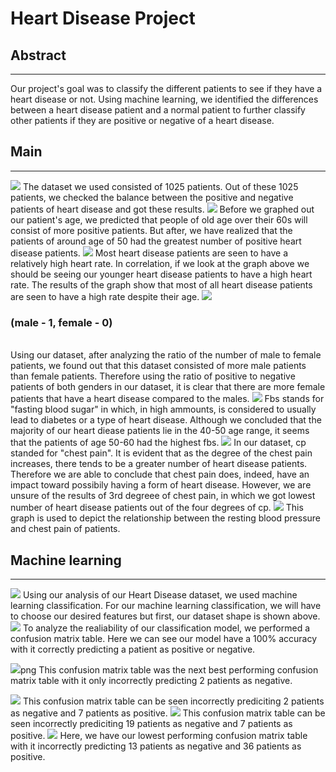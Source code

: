 # Heart Disease Project
## Abstract
----------------
Our project's goal was to classify the different patients to see if they have a heart
disease or not. Using machine learning, we identified the differences between a heart disease
patient and a normal patient to further classify other patients if they are positive or negative of a heart disease.


## Main
-----------
<img src="./image/Target.png">
The dataset we used consisted of 1025 patients. Out of these 1025 patients, 
we checked the balance between the positive and negative patients of heart disease and got these results.

<img src="./image/target_age.png">
Before we graphed out our patient's age, we predicted that people of old age over their 60s will consist of more positive patients. But after, we have realized that the patients of around age of 50 had the greatest number of positive heart disease patients. 

<img src="./image/target_heartbeat.png">
Most heart disease patients are seen to have a relatively high heart rate. In correlation, if we look at the graph above we should be seeing our younger heart disease patients to have a high heart rate. The results of the graph show that most of all heart disease patients are seen to have a high rate despite their age. 

<img src="./image/heart_count.total.png">
<h3>(male - 1, female - 0)</h3></br>
Using our dataset, after analyzing the ratio of the number of male to female patients, we found out that this dataset consisted of more male patients than female patients. Therefore using the ratio of positive to negative patients of both genders in our dataset, it is clear that there are more female patients that have a heart disease compared to the males. 
<img src="./image/age_fbs.png">
Fbs stands for "fasting blood sugar" in which, in high ammounts, is considered to usually lead to diabetes or a type of heart disease. Although we concluded that the majority of our heart diease patients lie in the 40-50 age range, it seems that the patients of age 50-60 had the highest fbs. 
 
<img src="./image/target_cp.png">
In our dataset, cp standed for "chest pain". It is evident that as the degree of the chest pain increases, there tends to be a greater number of heart disease patients. Therefore we are able to conclude that chest pain does, indeed, have an impact toward possibily having a form of heart disease. However, we are unsure of the results of 3rd degreee of chest pain, in which we got lowest number of heart disease patients out of the four degrees of cp. 
 
<img src="./image/trestbps_cp.png">
This graph is used to depict the relationship between the resting blood pressure and chest pain of patients. 


## Machine learning 
----------------------------------
<img src="./image/datashape.PNG">
Using our analysis of our Heart Disease dataset, we used machine learning classification. For our machine learning classification, 
we will have to choose our desired features but first, our dataset shape is shown above. 

<img src="./image/distance_1.png">
To analyze the realiability of our classification model, we performed a confusion matrix table. Here we can see our model have a 100% accuracy with it correctly predicting a patient as positive or negative. 

<img src="./image/distance_2.">png
This confusion matrix table was the next best performing confusion matrix table with it only incorrectly predicting 2 patients as negative. 

<img src="./image/distance_3.png">
This confusion matrix table can be seen incorrectly prediciting 2 patients as negative and 7 patients as positive. 

<img src="./image/distance_4.png">
This confusion matrix table can be seen incorrectly prediciting 19 patients as negative and 7 patients as positive. 

<img src="./image/distance_lowest.png">
Here, we have our lowest performing confusion matrix table with it incorrectly predicting 13 patients as negative and 36 patients as positive. 
